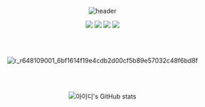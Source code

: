
<div align="center">


<!--
![header](https://capsule-render.vercel.app/api?type=waving&color=timeGradient&height=300&section=header&text=Hello!&fontSize=70&animation=fadeIn&fontAlignY=38&desc=bloodymerry's+GitHub+Profile&descAlignY=51&descAlign=62)
-->

![header](https://capsule-render.vercel.app/api?type=waving&animation=fadeIn&color=timeGradient&height=300&section=header&text=Hello!+I'm+bloodymerry😀&fontSize=50)

<img src="https://img.shields.io/badge/C%2b%2b-00599C?style=for-the-badge&logo=C%2b%2b&logoColor=white">
<img src="https://img.shields.io/badge/C%23-A8B9CC?style=for-the-badge&logo=csharp&logoColor=white">
<img src="https://img.shields.io/badge/Python-3670A0?style=for-the-badge&logo=python&logoColor=white">
<img src="https://img.shields.io/badge/MySQL-4479A1?style=for-the-badge&logo=mysql&logoColor=white">

<br/><br/>

![r_r648109001_6bf1614f19e4cdb2d00cf5b89e57032c48f6bd8f](https://user-images.githubusercontent.com/20503673/190187278-84caf35a-3dee-4fc3-9ca1-9241dcba5324.jpg)

<br/><br/>

![아이디's GitHub stats](https://github-readme-stats.vercel.app/api?username=bloodymerry&show_icons=true&theme=dracula)

</div>
